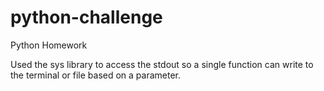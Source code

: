 # python-challenge
Python Homework


Used the sys library to access the stdout so a single function can write to the terminal or file based on a parameter.

